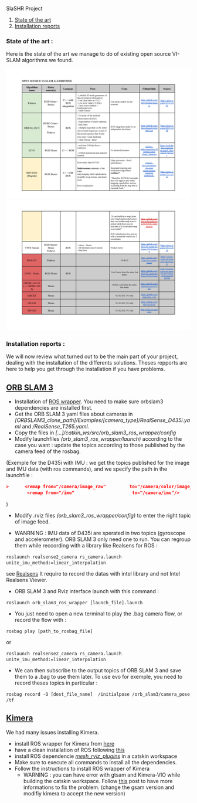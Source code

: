  SlaSHR Project

1. [State of the art](#state)
2. [Installation reports](#done)


### State of the art <a name="state"></a>:

Here is the state of the art we manage to do of existing open source VI-SLAM algorithms we found.

<img src="doc/State of the art SLAM-VI_Page_1.png">
<img src="doc/State of the art SLAM-VI_Page_2.png">

### Installation reports <a name="done"></a>:

We will now review what turned out to be the main part of your project, dealing with the installation of the differents solutions. Theses repports are here to help you get through the installation if you have problems.

## [ORB SLAM 3](https://github.com/zhaozhongch/orbslam3_ros)

- Installation of [ROS wrapper](https://github.com/thien94/orb_slam3_ros_wrapper).
You need to make sure orbslam3 dependencies are installed first.
- Get the ORB SLAM 3 yaml files about cameras in *[ORBSLAM3_clone_path]/Examples/[camera_type]/RealSense_D435i.yaml* and */RealSense_T265.yaml.*
- Copy the files in *[...]/catkin_ws/src/orb_slam3_ros_wrapper/config*
- Modify launchfiles *(orb_slam3_ros_wrapper/launch)* according to the case you want : update the topics according to those published by the camera feed of the rosbag.

(Exemple for the D435i with IMU : we get the topics published for the image and IMU data (with ros commands), and we specify the path in the launchfile :
```json
>      <remap from="/camera/image_raw"         to="/camera/color/image_raw"/>
        <remap from="/imu"                      to="/camera/imu"/>
```
)
- Modify .rviz files *(orb_slam3_ros_wrapper/config)* to enter the right topic of image feed.

- WANRNING : IMU data of D435i are sperated in two topics (gyroscope and accelerometer). ORB SLAM 3 only need one to run. You can regroup them while reccording with a library like Realsens for ROS : 
```
roslaunch realsense2_camera rs_camera.launch unite_imu_method:=linear_interpolation
```
see [Realsens](https://github.com/IntelRealSense/realsense-ros/tree/ros1-legacy)
It require to record the datas with intel library and not Intel Realsens Viewer.

- ORB SLAM 3 and Rviz interface launch with this command : 
```
roslaunch orb_slam3_ros_wrapper [launch_file].launch
```
- You just need to open a new terminal to play the .bag camera flow, or record the flow with : 
```
rosbag play [path_to_rosbag_file]
```
or
```
roslaunch realsense2_camera rs_camera.launch unite_imu_method:=linear_interpolation
```

- We can then subscribe to the output topics of ORB SLAM 3 and save them to a .bag to use them later. To use evo for exemple, you need to record theses topics in particular : 
```
rosbag record -O [dest_file_name]  /initialpose /orb_slam3/camera_pose /tf
```

## [Kimera](https://github.com/MIT-SPARK/Kimera)

We had many issues installing Kimera. 

- install ROS wrapper for Kimera from [here](https://github.com/MIT-SPARK/Kimera-VIO-ROS)
- have a clean installation of ROS following [this](https://github.com/MIT-SPARK/Kimera-VIO-ROS/blob/master/docs/ros_installation.md)
- install ROS dependencie [*mesh_rviz_plugins*](https://github.com/ToniRV/mesh_rviz_plugins) in a catskin workspace
- Make sure to execute all commands to install all the dependencies.
- Follow the instructions to install ROS wrapper of Kimera
    - WARNING : you can have error with gtsam and Kimera-VIO while building the catskin workspace. Follow [this](https://github.com/MIT-SPARK/Kimera-VIO-ROS/issues/180) post to have more informations to fix the problem. (change the gsam version and modifiy kimera to accept the new version)